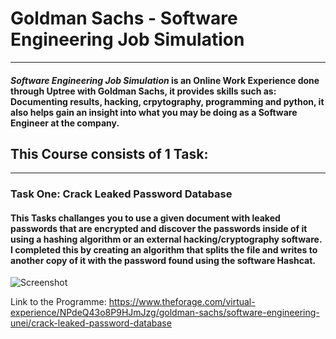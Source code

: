 # Goldman Sachs - Software Engineering Job Simulation
 ---
 #### **_Software Engineering Job Simulation_** is an Online Work Experience done through Uptree with Goldman Sachs, it provides skills such as: Documenting results, hacking, crpytography, programming and python, it also helps gain an insight into what you may be doing as a Software Engineer at the company.
 
 ## This Course consists of 1 Task:
 ---
 
### Task One: Crack Leaked Password Database
#### This Tasks challanges you to use a given document with leaked passwords that are encrypted and discover the passwords inside of it using a hashing algorithm or an external hacking/cryptography software. I completed this by creating an algorithm that splits the file and writes to another copy of it with the password found using the software Hashcat.

![Screenshot](screenshot.png)

Link to the Programme: https://www.theforage.com/virtual-experience/NPdeQ43o8P9HJmJzg/goldman-sachs/software-engineering-unei/crack-leaked-password-database
